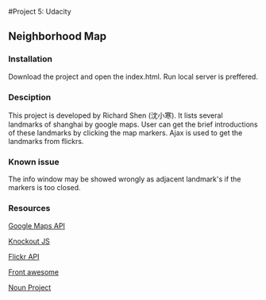 #Project 5: Udacity
## Neighborhood Map

### Installation
Download the project and open the index.html. Run local server is preffered.

### Desciption
This project is developed by Richard Shen (沈小寒). It lists several landmarks of shanghai by google maps. User can get the brief introductions of these landmarks by clicking the map markers. Ajax is used to get the landmarks from flickrs.


### Known issue
The info window may be showed wrongly as adjacent landmark's if the markers is too closed. 

### Resources

[Google Maps API](https://developers.google.com/maps/?hl=en)

[Knockout JS](http://knockoutjs.com/index.html)

[Flickr API](https://www.flickr.com/services/api/)

[Front awesome](http://fontawesome.io/)

[Noun Project](https://thenounproject.com/)